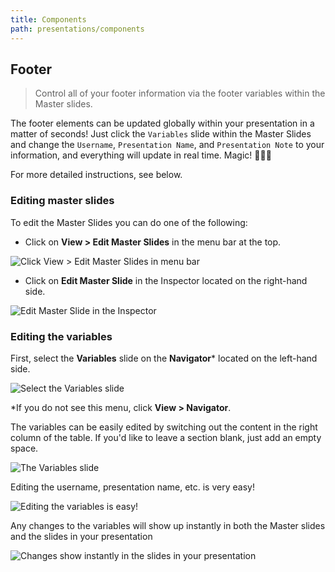 ```yaml
---
title: Components
path: presentations/components
---
```


## Footer

> Control all of your footer information via the footer variables within the Master slides.

The footer elements can be updated globally within your presentation in a matter of seconds! Just click the `Variables` slide within the Master Slides and change the `Username`, `Presentation Name`, and `Presentation Note` to your information, and everything will update in real time. Magic! 🧙🏽‍🔮

For more detailed instructions, see below.

### Editing master slides

To edit the Master Slides you can do one of the following:

- Click on **View > Edit Master Slides** in the menu bar at the top.

![Click View > Edit Master Slides in menu bar](https://user-images.githubusercontent.com/10384315/56168669-b2ba6480-5f90-11e9-9689-f6827e60a8de.png)

- Click on **Edit Master Slide** in the Inspector located on the right-hand side.

![Edit Master Slide in the Inspector](https://user-images.githubusercontent.com/10384315/56168688-bea62680-5f90-11e9-835f-38d36bbe67b7.png)

### Editing the variables

First, select the **Variables** slide on the **Navigator*** located on the left-hand side.

![Select the Variables slide](https://user-images.githubusercontent.com/10384315/56168721-d54c7d80-5f90-11e9-88a0-2ef672b83c1b.png)

*If you do not see this menu, click **View > Navigator**.

The variables can be easily edited by switching out the content in the right column of the table. If you'd like to leave a section blank, just add an empty space.

![The Variables slide](https://user-images.githubusercontent.com/10384315/56168738-e5fcf380-5f90-11e9-9f31-b906dad3fd77.png)

Editing the username, presentation name, etc. is very easy!

![Editing the variables is easy!](https://user-images.githubusercontent.com/10384315/56168751-eeedc500-5f90-11e9-93c1-7c0a51fb1a07.png)

Any changes to the variables will show up instantly in both the Master slides and the slides in your presentation

![Changes show instantly in the slides in your presentation](https://user-images.githubusercontent.com/10384315/56168758-f7460000-5f90-11e9-91ed-1721dd6f8099.png)
